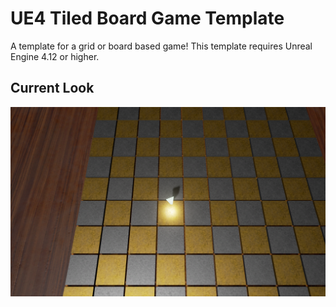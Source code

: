 # UE4 Tiled Board Game Template

A template for a grid or board based game!
This template requires Unreal Engine 4.12 or higher. 

## Current Look

![Screenshot of the Current Edition](https://github.com/calben/UE4-TiledBoardGameTemplate/raw/master/Doc/preview.png)
